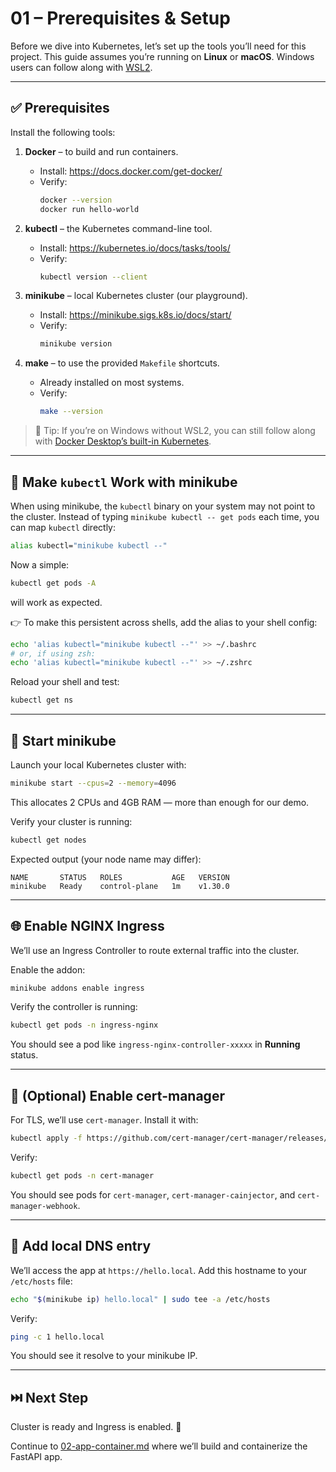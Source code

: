 # 01 – Prerequisites & Setup

Before we dive into Kubernetes, let’s set up the tools you’ll need for this project.
This guide assumes you’re running on **Linux** or **macOS**. Windows users can follow along with [WSL2](https://learn.microsoft.com/en-us/windows/wsl/install).

---

## ✅ Prerequisites

Install the following tools:

1. **Docker** – to build and run containers.
   - Install: https://docs.docker.com/get-docker/
   - Verify:
     ```bash
     docker --version
     docker run hello-world
     ```

2. **kubectl** – the Kubernetes command-line tool.
   - Install: https://kubernetes.io/docs/tasks/tools/
   - Verify:
     ```bash
     kubectl version --client
     ```

3. **minikube** – local Kubernetes cluster (our playground).
   - Install: https://minikube.sigs.k8s.io/docs/start/
   - Verify:
     ```bash
     minikube version
     ```

4. **make** – to use the provided `Makefile` shortcuts.
   - Already installed on most systems.
   - Verify:
     ```bash
     make --version
     ```

> 📝 Tip: If you’re on Windows without WSL2, you can still follow along with [Docker Desktop’s built-in Kubernetes](https://docs.docker.com/desktop/kubernetes/).

---

## 🔧 Make `kubectl` Work with minikube

When using minikube, the `kubectl` binary on your system may not point to the cluster.
Instead of typing `minikube kubectl -- get pods` each time, you can map `kubectl` directly:

```bash
alias kubectl="minikube kubectl --"
```

Now a simple:

```bash
kubectl get pods -A
```

will work as expected.

👉 To make this persistent across shells, add the alias to your shell config:

```bash
echo 'alias kubectl="minikube kubectl --"' >> ~/.bashrc
# or, if using zsh:
echo 'alias kubectl="minikube kubectl --"' >> ~/.zshrc
```

Reload your shell and test:

```bash
kubectl get ns
```

---

## 🚀 Start minikube

Launch your local Kubernetes cluster with:

```bash
minikube start --cpus=2 --memory=4096
```

This allocates 2 CPUs and 4GB RAM — more than enough for our demo.

Verify your cluster is running:

```bash
kubectl get nodes
```

Expected output (your node name may differ):

```
NAME       STATUS   ROLES           AGE   VERSION
minikube   Ready    control-plane   1m    v1.30.0
```

---

## 🌐 Enable NGINX Ingress

We’ll use an Ingress Controller to route external traffic into the cluster.

Enable the addon:

```bash
minikube addons enable ingress
```

Verify the controller is running:

```bash
kubectl get pods -n ingress-nginx
```

You should see a pod like `ingress-nginx-controller-xxxxx` in **Running** status.

---

## 🔑 (Optional) Enable cert-manager

For TLS, we’ll use `cert-manager`. Install it with:

```bash
kubectl apply -f https://github.com/cert-manager/cert-manager/releases/download/v1.15.0/cert-manager.yaml
```

Verify:

```bash
kubectl get pods -n cert-manager
```

You should see pods for `cert-manager`, `cert-manager-cainjector`, and `cert-manager-webhook`.

---

## 📍 Add local DNS entry

We’ll access the app at `https://hello.local`.
Add this hostname to your `/etc/hosts` file:

```bash
echo "$(minikube ip) hello.local" | sudo tee -a /etc/hosts
```

Verify:

```bash
ping -c 1 hello.local
```

You should see it resolve to your minikube IP.

---

## ⏭️ Next Step

Cluster is ready and Ingress is enabled. 🚀

Continue to [02-app-container.md](02-app-container.md) where we’ll build and containerize the FastAPI app.
